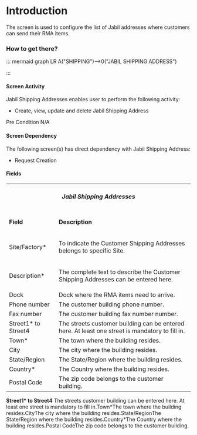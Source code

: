 # Introduction

The screen is used to configure the list of Jabil addresses where customers can send their RMA items. 


### How to get there?



::: mermaid
graph LR
A("SHIPPING")-->0("JABIL SHIPPING ADDRESS")

:::


#### Screen Activity


Jabil Shipping Addresses enables user to perform the following activity:

- Create, view, update and delete Jabil Shipping Address

Pre Condition
N/A



#### Screen Dependency



The following screen(s) has direct dependency with Jabil Shipping Address:
- Request Creation


#### Fields



<table class="confluenceTable"><tbody><tr><td colspan="2" style="text-align: center;" class="confluenceTd"><h5 id="JabilShippingAddresses-JabilShippingAddresses"><strong>Jabil Shipping Addresses</strong></h5></td></tr><tr><td class="highlight confluenceTd"><p><strong>Field</strong></p></td><td class="highlight confluenceTd"><p><strong>Description</strong></p></td></tr><tr><td class="confluenceTd"><p>Site/Factory*</p></td><td class="confluenceTd"><p>To indicate the Customer Shipping Addresses belongs to specific Site.</p></td></tr><tr><td class="confluenceTd"><p>Description*</p></td><td class="confluenceTd"><p>The complete text to describe the Customer Shipping Addresses can be entered here.</p></td></tr><tr><td colspan="1" class="confluenceTd">Dock</td><td colspan="1" class="confluenceTd">Dock where the RMA items need to arrive.</td></tr><tr><td colspan="1" class="confluenceTd">Phone number</td><td colspan="1" class="confluenceTd">The customer building phone number.</td></tr><tr><td colspan="1" class="confluenceTd">Fax number</td><td colspan="1" class="confluenceTd">The customer building fax number number.</td></tr><tr><td colspan="1" class="confluenceTd">Street1* to Street4</td><td colspan="1" class="confluenceTd">The streets customer building can be entered here. At least one street is mandatory to fill in.</td></tr><tr><td colspan="1" class="confluenceTd">Town*</td><td colspan="1" class="confluenceTd">The town where the building resides.</td></tr><tr><td colspan="1" class="confluenceTd">City</td><td colspan="1" class="confluenceTd">The city where the building resides.</td></tr><tr><td colspan="1" class="confluenceTd">State/Region</td><td colspan="1" class="confluenceTd">The State/Region where the building resides.</td></tr><tr><td colspan="1" class="confluenceTd">Country*</td><td colspan="1" class="confluenceTd">The Country where the building resides.</td></tr><tr><td colspan="1" class="confluenceTd">Postal Code</td><td colspan="1" class="confluenceTd">The zip code belongs to the customer building.</td></tr></tbody></table>

**Street1\* to Street4** 
The streets customer building can be entered here. At least one street is mandatory to fill in.Town\*The town where the building resides.CityThe city where the building resides.State/RegionThe State/Region where the building resides.Country\*The Country where the building resides.Postal CodeThe zip code belongs to the customer building.